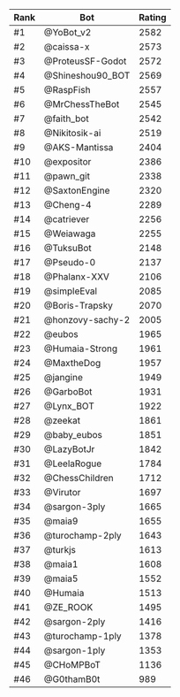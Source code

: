 Rank|Bot|Rating
---|---|---
#1|@YoBot_v2|2582
#2|@caissa-x|2573
#3|@ProteusSF-Godot|2572
#4|@Shineshou90_BOT|2569
#5|@RaspFish|2557
#6|@MrChessTheBot|2545
#7|@faith_bot|2542
#8|@Nikitosik-ai|2519
#9|@AKS-Mantissa|2404
#10|@expositor|2386
#11|@pawn_git|2338
#12|@SaxtonEngine|2320
#13|@Cheng-4|2289
#14|@catriever|2256
#15|@Weiawaga|2255
#16|@TuksuBot|2148
#17|@Pseudo-0|2137
#18|@Phalanx-XXV|2106
#19|@simpleEval|2085
#20|@Boris-Trapsky|2070
#21|@honzovy-sachy-2|2005
#22|@eubos|1965
#23|@Humaia-Strong|1961
#24|@MaxtheDog|1957
#25|@jangine|1949
#26|@GarboBot|1931
#27|@Lynx_BOT|1922
#28|@zeekat|1861
#29|@baby_eubos|1851
#30|@LazyBotJr|1842
#31|@LeelaRogue|1784
#32|@ChessChildren|1712
#33|@Virutor|1697
#34|@sargon-3ply|1665
#35|@maia9|1655
#36|@turochamp-2ply|1643
#37|@turkjs|1613
#38|@maia1|1608
#39|@maia5|1552
#40|@Humaia|1513
#41|@ZE_ROOK|1495
#42|@sargon-2ply|1416
#43|@turochamp-1ply|1378
#44|@sargon-1ply|1353
#45|@CHoMPBoT|1136
#46|@G0thamB0t|989
